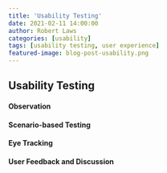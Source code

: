 ```yaml
---
title: 'Usability Testing'
date: 2021-02-11 14:00:00
author: Robert Laws
categories: [usability]
tags: [usability testing, user experience]
featured-image: blog-post-usability.png
---
```


## Usability Testing

#### Observation

#### Scenario-based Testing

#### Eye Tracking

#### User Feedback and Discussion
